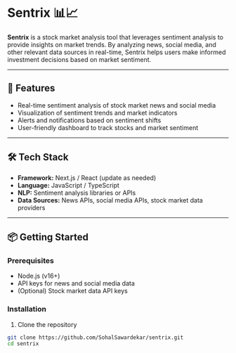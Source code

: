 # Sentrix 📊📈

**Sentrix** is a stock market analysis tool that leverages sentiment analysis to provide insights on market trends. By analyzing news, social media, and other relevant data sources in real-time, Sentrix helps users make informed investment decisions based on market sentiment.

---

## 🚀 Features

- Real-time sentiment analysis of stock market news and social media  
- Visualization of sentiment trends and market indicators  
- Alerts and notifications based on sentiment shifts  
- User-friendly dashboard to track stocks and market sentiment  

---

## 🛠️ Tech Stack

- **Framework:** Next.js / React (update as needed)  
- **Language:** JavaScript / TypeScript  
- **NLP:** Sentiment analysis libraries or APIs  
- **Data Sources:** News APIs, social media APIs, stock market data providers  

---

## 📦 Getting Started

### Prerequisites

- Node.js (v16+)  
- API keys for news and social media data  
- (Optional) Stock market data API keys  

### Installation

1. Clone the repository

```bash
git clone https://github.com/SohalSawardekar/sentrix.git
cd sentrix
